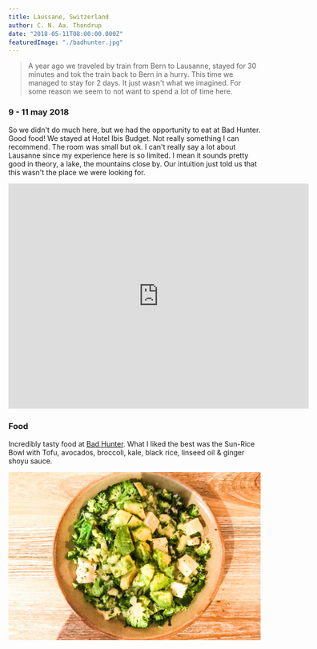 ```yaml
---
title: Laussane, Switzerland
author: C. N. Aa. Thondrup
date: "2018-05-11T08:00:00.000Z"
featuredImage: "./badhunter.jpg"
---
```


> A year ago we traveled by train from Bern to Lausanne, stayed for 30 minutes and tok the train back to Bern in a hurry. This time we managed to stay for 2 days. It just wasn't what we imagined. For some reason we seem to not want to spend a lot of time here.

### 9 - 11 may 2018

So we didn't do much here, but we had the opportunity to eat at Bad Hunter. Good food! We stayed at Hotel Ibis Budget. Not really something I can recommend. The room was small but ok. I can't really say a lot about Lausanne since my experience here is so limited. I mean it sounds pretty good in theory, a lake, the mountains close by. Our intuition just told us that this wasn't the place we were looking for.

<iframe src="https://www.google.com/maps/embed?pb=!1m14!1m8!1m3!1d10981.354818818656!2d6.6276506!3d46.5211991!3m2!1i1024!2i768!4f13.1!3m3!1m2!1s0x0%3A0xa0230c2b4273c659!2sBad+Hunter!5e0!3m2!1sen!2sit!4v1529920573849" width="600" height="450" frameborder="0" style="border:0" allowfullscreen></iframe>

### Food

Incredibly tasty food at [Bad Hunter](http://badhunter.ch/).
What I liked the best was the Sun-Rice Bowl with Tofu, avocados, broccoli, kale, black rice, linseed oil & ginger shoyu sauce.

![Sun-Rise](./sunrise-badhunter.jpg 'Sun-Rise Bowl at Bad Hunter')
